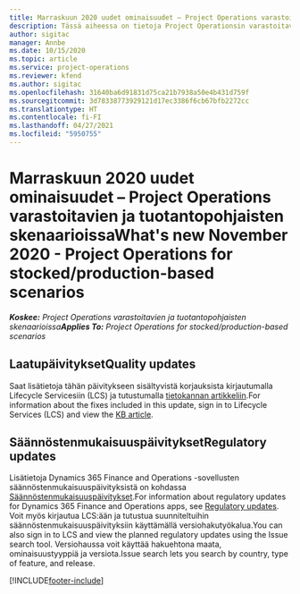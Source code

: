 ```yaml
---
title: Marraskuun 2020 uudet ominaisuudet – Project Operations varastoitavien ja tuotantopohjaisten skenaarioissa
description: Tässä aiheessa on tietoja Project Operationsin varastoitavien ja tuotantopohjaisten skenaarioiden marraskuun 2020 version päivityksissä olevia laatupäivityksiä.
author: sigitac
manager: Annbe
ms.date: 10/15/2020
ms.topic: article
ms.service: project-operations
ms.reviewer: kfend
ms.author: sigitac
ms.openlocfilehash: 31640ba6d91831d75ca21b7938a50e4b431d759f
ms.sourcegitcommit: 3d78338773929121d17ec3386f6cb67bfb2272cc
ms.translationtype: HT
ms.contentlocale: fi-FI
ms.lasthandoff: 04/27/2021
ms.locfileid: "5950755"
---
```

# <a name="whats-new-november-2020---project-operations-for-stockedproduction-based-scenarios"></a><span data-ttu-id="675fc-103">Marraskuun 2020 uudet ominaisuudet – Project Operations varastoitavien ja tuotantopohjaisten skenaarioissa</span><span class="sxs-lookup"><span data-stu-id="675fc-103">What's new November 2020 - Project Operations for stocked/production-based scenarios</span></span>

<span data-ttu-id="675fc-104">_**Koskee:** Project Operations varastoitavien ja tuotantopohjaisten skenaarioissa_</span><span class="sxs-lookup"><span data-stu-id="675fc-104">_**Applies To:** Project Operations for stocked/production-based scenarios_</span></span>

## <a name="quality-updates"></a><span data-ttu-id="675fc-105">Laatupäivitykset</span><span class="sxs-lookup"><span data-stu-id="675fc-105">Quality updates</span></span>

<span data-ttu-id="675fc-106">Saat lisätietoja tähän päivitykseen sisältyvistä korjauksista kirjautumalla Lifecycle Servicesiin (LCS) ja tutustumalla [tietokannan artikkeliin](https://fix.lcs.dynamics.com/Issue/Details?bugId=488609&amp;dbType=3&amp;qc=8251e8e1d5e2386de850599926c1adc3fec8e2ba25308036d22cdfe0a1c28fc7).</span><span class="sxs-lookup"><span data-stu-id="675fc-106">For information about the fixes included in this update, sign in to Lifecycle Services (LCS) and view the [KB article](https://fix.lcs.dynamics.com/Issue/Details?bugId=488609&amp;dbType=3&amp;qc=8251e8e1d5e2386de850599926c1adc3fec8e2ba25308036d22cdfe0a1c28fc7).</span></span>

## <a name="regulatory-updates"></a><span data-ttu-id="675fc-107">Säännöstenmukaisuuspäivitykset</span><span class="sxs-lookup"><span data-stu-id="675fc-107">Regulatory updates</span></span>

<span data-ttu-id="675fc-108">Lisätietoja Dynamics 365 Finance and Operations -sovellusten säännöstenmukaisuuspäivityksistä on kohdassa [Säännöstenmukaisuuspäivitykset](/dynamics365/finance/localizations/regulatory-updates).</span><span class="sxs-lookup"><span data-stu-id="675fc-108">For information about regulatory updates for Dynamics 365 Finance and Operations apps, see [Regulatory updates](/dynamics365/finance/localizations/regulatory-updates).</span></span> <span data-ttu-id="675fc-109">Voit myös kirjautua LCS:ään ja tutustua suunniteltuihin säännöstenmukaisuuspäivityksiin käyttämällä versiohakutyökalua.</span><span class="sxs-lookup"><span data-stu-id="675fc-109">You can also sign in to LCS and view the planned regulatory updates using the Issue search tool.</span></span> <span data-ttu-id="675fc-110">Versiohaussa voit käyttää hakuehtona maata, ominaisuustyyppiä ja versiota.</span><span class="sxs-lookup"><span data-stu-id="675fc-110">Issue search lets you search by country, type of feature, and release.</span></span>


[!INCLUDE[footer-include](../../includes/footer-banner.md)]